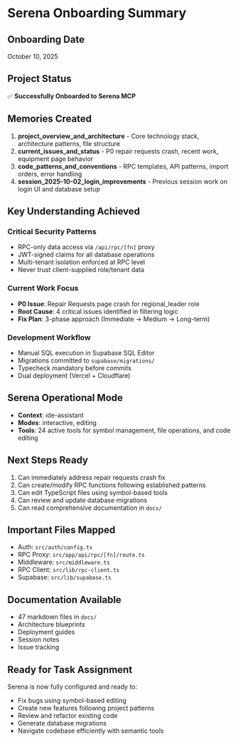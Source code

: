 # Serena Onboarding Summary

## Onboarding Date
October 10, 2025

## Project Status
✅ **Successfully Onboarded to Serena MCP**

## Memories Created
1. **project_overview_and_architecture** - Core technology stack, architecture patterns, file structure
2. **current_issues_and_status** - P0 repair requests crash, recent work, equipment page behavior
3. **code_patterns_and_conventions** - RPC templates, API patterns, import orders, error handling
4. **session_2025-10-02_login_improvements** - Previous session work on login UI and database setup

## Key Understanding Achieved

### Critical Security Patterns
- RPC-only data access via `/api/rpc/[fn]` proxy
- JWT-signed claims for all database operations
- Multi-tenant isolation enforced at RPC level
- Never trust client-supplied role/tenant data

### Current Work Focus
- **P0 Issue**: Repair Requests page crash for regional_leader role
- **Root Cause**: 4 critical issues identified in filtering logic
- **Fix Plan**: 3-phase approach (Immediate → Medium → Long-term)

### Development Workflow
- Manual SQL execution in Supabase SQL Editor
- Migrations committed to `supabase/migrations/`
- Typecheck mandatory before commits
- Dual deployment (Vercel + Cloudflare)

## Serena Operational Mode
- **Context**: ide-assistant
- **Modes**: interactive, editing
- **Tools**: 24 active tools for symbol management, file operations, and code editing

## Next Steps Ready
1. Can immediately address repair requests crash fix
2. Can create/modify RPC functions following established patterns
3. Can edit TypeScript files using symbol-based tools
4. Can review and update database migrations
5. Can read comprehensive documentation in `docs/`

## Important Files Mapped
- Auth: `src/auth/config.ts`
- RPC Proxy: `src/app/api/rpc/[fn]/route.ts`
- Middleware: `src/middleware.ts`
- RPC Client: `src/lib/rpc-client.ts`
- Supabase: `src/lib/supabase.ts`

## Documentation Available
- 47 markdown files in `docs/`
- Architecture blueprints
- Deployment guides
- Session notes
- Issue tracking

## Ready for Task Assignment
Serena is now fully configured and ready to:
- Fix bugs using symbol-based editing
- Create new features following project patterns
- Review and refactor existing code
- Generate database migrations
- Navigate codebase efficiently with semantic tools
